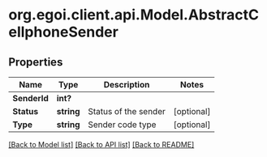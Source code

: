 # org.egoi.client.api.Model.AbstractCellphoneSender
## Properties

Name | Type | Description | Notes
------------ | ------------- | ------------- | -------------
**SenderId** | **int?** |  | 
**Status** | **string** | Status of the sender | [optional] 
**Type** | **string** | Sender code type | [optional] 

[[Back to Model list]](../README.md#documentation-for-models) [[Back to API list]](../README.md#documentation-for-api-endpoints) [[Back to README]](../README.md)

